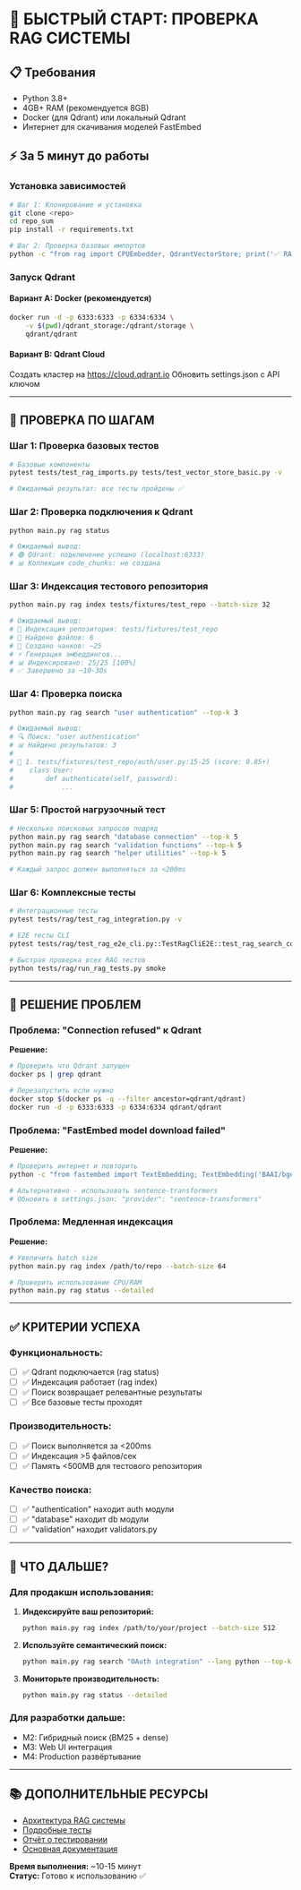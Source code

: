 # 🚀 БЫСТРЫЙ СТАРТ: ПРОВЕРКА RAG СИСТЕМЫ

## 📋 Требования
- Python 3.8+
- 4GB+ RAM (рекомендуется 8GB)
- Docker (для Qdrant) или локальный Qdrant
- Интернет для скачивания моделей FastEmbed

## ⚡ За 5 минут до работы

### Установка зависимостей

```bash
# Шаг 1: Клонирование и установка
git clone <repo>
cd repo_sum
pip install -r requirements.txt

# Шаг 2: Проверка базовых импортов
python -c "from rag import CPUEmbedder, QdrantVectorStore; print('✅ RAG импорты работают')"
```

### Запуск Qdrant

#### Вариант A: Docker (рекомендуется)
```bash
docker run -d -p 6333:6333 -p 6334:6334 \
    -v $(pwd)/qdrant_storage:/qdrant/storage \
    qdrant/qdrant
```

#### Вариант B: Qdrant Cloud
Создать кластер на https://cloud.qdrant.io
Обновить settings.json с API ключом

---

## 🧪 ПРОВЕРКА ПО ШАГАМ

### Шаг 1: Проверка базовых тестов
```bash
# Базовые компоненты
pytest tests/test_rag_imports.py tests/test_vector_store_basic.py -v

# Ожидаемый результат: все тесты пройдены ✅
```

### Шаг 2: Проверка подключения к Qdrant
```bash
python main.py rag status

# Ожидаемый вывод:
# 🟢 Qdrant: подключение успешно (localhost:6333)
# 📊 Коллекция code_chunks: не создана
```

### Шаг 3: Индексация тестового репозитория
```bash
python main.py rag index tests/fixtures/test_repo --batch-size 32

# Ожидаемый вывод:
# 🔄 Индексация репозитория: tests/fixtures/test_repo
# 📁 Найдено файлов: 6
# 🧩 Создано чанков: ~25
# ⚡ Генерация эмбеддингов...
# 📊 Индексировано: 25/25 [100%]
# ✅ Завершено за ~10-30s
```

### Шаг 4: Проверка поиска
```bash
python main.py rag search "user authentication" --top-k 3

# Ожидаемый вывод:
# 🔍 Поиск: "user authentication"  
# 📊 Найдено результатов: 3
#
# 🎯 1. tests/fixtures/test_repo/auth/user.py:15-25 (score: 0.85+)
#    class User:
#        def authenticate(self, password):
#            ...
```

### Шаг 5: Простой нагрузочный тест
```bash
# Несколько поисковых запросов подряд
python main.py rag search "database connection" --top-k 5
python main.py rag search "validation functions" --top-k 5  
python main.py rag search "helper utilities" --top-k 5

# Каждый запрос должен выполняться за <200ms
```

### Шаг 6: Комплексные тесты
```bash
# Интеграционные тесты
pytest tests/rag/test_rag_integration.py -v

# E2E тесты CLI
pytest tests/rag/test_rag_e2e_cli.py::TestRagCliE2E::test_rag_search_command -v

# Быстрая проверка всех RAG тестов
python tests/rag/run_rag_tests.py smoke
```

---

## 🐛 РЕШЕНИЕ ПРОБЛЕМ

### Проблема: "Connection refused" к Qdrant
**Решение:**
```bash
# Проверить что Qdrant запущен
docker ps | grep qdrant

# Перезапустить если нужно
docker stop $(docker ps -q --filter ancestor=qdrant/qdrant)
docker run -d -p 6333:6333 -p 6334:6334 qdrant/qdrant
```

### Проблема: "FastEmbed model download failed"
**Решение:**
```bash
# Проверить интернет и повторить
python -c "from fastembed import TextEmbedding; TextEmbedding('BAAI/bge-small-en-v1.5')"

# Альтернативно - использовать sentence-transformers
# Обновить в settings.json: "provider": "sentence-transformers"
```

### Проблема: Медленная индексация
**Решение:**
```bash
# Увеличить batch size
python main.py rag index /path/to/repo --batch-size 64

# Проверить использование CPU/RAM
python main.py rag status --detailed
```

---

## ✅ КРИТЕРИИ УСПЕХА

### Функциональность:
- [ ] ✅ Qdrant подключается (rag status)
- [ ] ✅ Индексация работает (rag index) 
- [ ] ✅ Поиск возвращает релевантные результаты
- [ ] ✅ Все базовые тесты проходят

### Производительность:
- [ ] ✅ Поиск выполняется за <200ms
- [ ] ✅ Индексация >5 файлов/сек
- [ ] ✅ Память <500MB для тестового репозитория

### Качество поиска:
- [ ] ✅ "authentication" находит auth модули
- [ ] ✅ "database" находит db модули
- [ ] ✅ "validation" находит validators.py

---

## 🎯 ЧТО ДАЛЬШЕ?

### Для продакшн использования:
1. **Индексируйте ваш репозиторий:**
   ```bash
   python main.py rag index /path/to/your/project --batch-size 512
   ```

2. **Используйте семантический поиск:**
   ```bash
   python main.py rag search "OAuth integration" --lang python --top-k 10
   ```

3. **Мониторьте производительность:**
   ```bash
   python main.py rag status --detailed
   ```

### Для разработки дальше:
- M2: Гибридный поиск (BM25 + dense)
- M3: Web UI интеграция
- M4: Production развёртывание

---

## 📚 ДОПОЛНИТЕЛЬНЫЕ РЕСУРСЫ

- [Архитектура RAG системы](.clinerules/RAG_architecture.md)
- [Подробные тесты](tests/rag/README.md)
- [Отчёт о тестировании](tests/rag/test_report.md)
- [Основная документация](README.md)

**Время выполнения:** ~10-15 минут  
**Статус:** Готово к использованию ✅